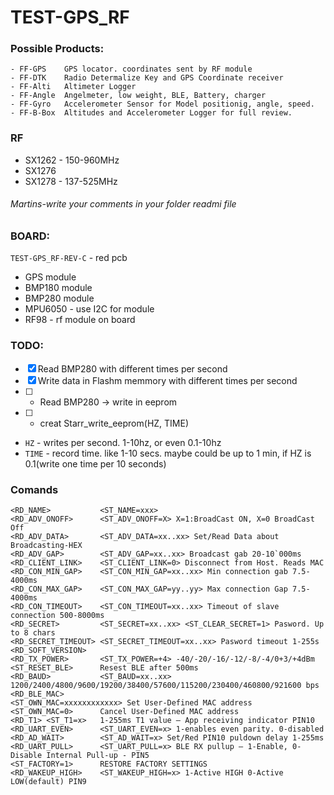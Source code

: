 # TEST-GPS_RF
### Possible Products:
```
- FF-GPS    GPS locator. coordinates sent by RF module
- FF-DTK    Radio Determalize Key and GPS Coordinate receiver
- FF-Alti   Altimeter Logger
- FF-Angle  Angelmeter, low weight, BLE, Battery, charger
- FF-Gyro   Accelerometer Sensor for Model positionig, angle, speed.
- FF-B-Box  Altitudes and Accelerometer Logger for full review.
```
### RF
- SX1262  - 150-960MHz
- SX1276
- SX1278  - 137-525MHz

###### Martins-write your comments in your folder readmi file

### BOARD:
`TEST-GPS_RF-REV-C` - red pcb
- GPS module
- BMP180 module
- BMP280 module
- MPU6050 - use I2C for module
- RF98 - rf module on board



### TODO:
- [x] Read BMP280 with different times per second
- [x] Write data in Flashm memmory with different times per second
- [ ] - Read BMP280 -> write in eeprom
- [ ] - creat Starr_write_eeprom(HZ, TIME)
- `HZ` - writes per second. 1-10hz, or even 0.1-10hz
- `TIME` - record time. like 1-10 secs. maybe could be up to 1 min, if HZ is 0.1(write one time per 10 seconds)


### Comands

```
<RD_NAME> 			<ST_NAME=xxx>
<RD_ADV_ONOFF> 		<ST_ADV_ONOFF=X> X=1:BroadCast ON, X=0 BroadCast Off
<RD_ADV_DATA> 		<ST_ADV_DATA=xx..xx> Set/Read Data about Broadcasting-HEX
<RD_ADV_GAP> 		<ST_ADV_GAP=xx..xx> Broadcast gab 20-10`000ms
<RD_CLIENT_LINK>	<ST_CLIENT_LINK=0> Disconnect from Host. Reads MAC
<RD_CON_MIN_GAP> 	<ST_CON_MIN_GAP=xx..xx> Min connection gab 7.5-4000ms
<RD_CON_MAX_GAP> 	<ST_CON_MAX_GAP=yy..yy> Max connection Gap 7.5-4000ms
<RD_CON_TIMEOUT> 	<ST_CON_TIMEOUT=xx..xx> Timeout of slave connection 500-8000ms
<RD_SECRET> 		<ST_SECRET=xx..xx> <ST_CLEAR_SECRET=1> Pasword. Up to 8 chars
<RD_SECRET_TIMEOUT> <ST_SECRET_TIMEOUT=xx..xx> Pasword timeout 1-255s
<RD_SOFT_VERSION>
<RD_TX_POWER> 		<ST_TX_POWER=+4> -40/-20/-16/-12/-8/-4/0+3/+4dBm
<ST_RESET_BLE> 		Resest BLE after 500ms
<RD_BAUD> 			<ST_BAUD=xx..xx> 1200/2400/4800/9600/19200/38400/57600/115200/230400/460800/921600 bps
<RD_BLE_MAC>
<ST_OWN_MAC=xxxxxxxxxxxx> Set User-Defined MAC address
<ST_OWN_MAC=0> 		Cancel User-Defined MAC address
<RD_T1> <ST_T1=x> 	1-255ms T1 value – App receiving indicator PIN10
<RD_UART_EVEN> 		<ST_UART_EVEN=x> 1-enables even parity. 0-disabled
<RD_AD_WAIT> 		<ST_AD_WAIT=x> Set/Red PIN10 puldown delay 1-255ms
<RD_UART_PULL> 		<ST_UART_PULL=x> BLE RX pullup – 1-Enable, 0-Disable Internal Pull-up - PIN5
<ST_FACTORY=1> 		RESTORE FACTORY SETTINGS
<RD_WAKEUP_HIGH> 	<ST_WAKEUP_HIGH=x> 1-Active HIGH 0-Active LOW(default) PIN9
```
